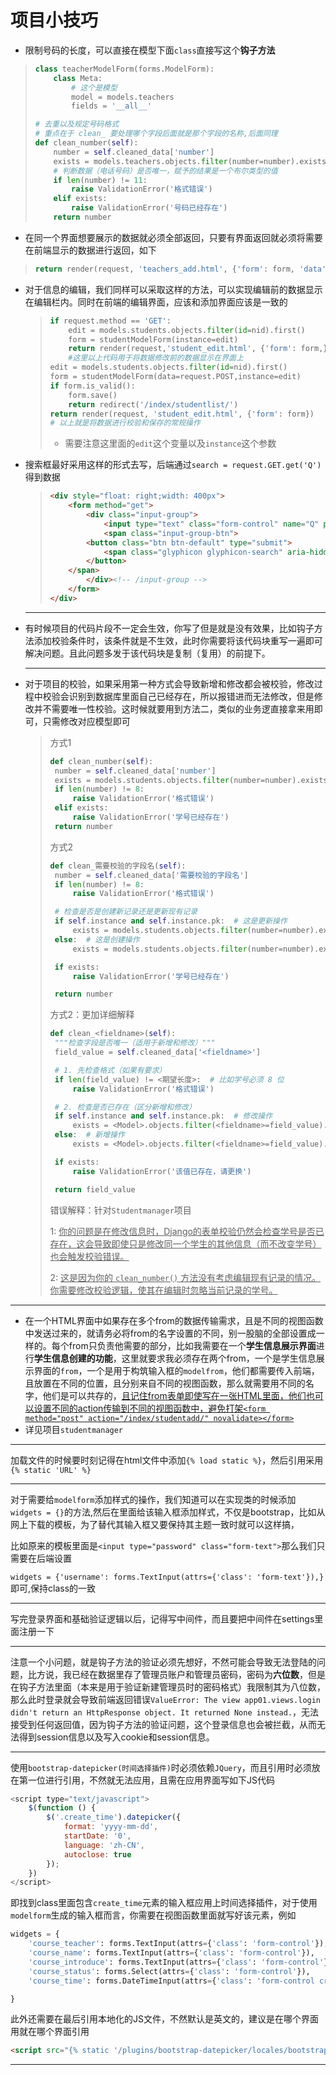 # 项目小技巧

* 限制号码的长度，可以直接在模型下面`class`直接写这个**钩子方法**

> ```python
> class teacherModelForm(forms.ModelForm):
>     class Meta:
>         # 这个是模型
>         model = models.teachers
>         fields = '__all__'
> ```
>
> ```python
> # 去重以及规定号码格式
> # 重点在于 clean_ 要处理哪个字段后面就是那个字段的名称,后面同理
> def clean_number(self):
>     number = self.cleaned_data['number']
>     exists = models.teachers.objects.filter(number=number).exists()  
>     # 判断数据（电话号码）是否唯一，赋予的结果是一个布尔类型的值
>     if len(number) != 11:
>         raise ValidationError('格式错误')
>     elif exists:
>         raise ValidationError('号码已经存在')
>     return number
> ```

* 在同一个界面想要展示的数据就必须全部返回，只要有界面返回就必须将需要在前端显示的数据进行返回，如下

> ```python
> return render(request, 'teachers_add.html', {'form': form, 'data': data})
> ```

* 对于信息的编辑，我们同样可以采取这样的方法，可以实现编辑前的数据显示在编辑栏内。同时在前端的编辑界面，应该和添加界面应该是一致的

  > ```python
  > if request.method == 'GET':
  >     edit = models.students.objects.filter(id=nid).first()
  >     form = studentModelForm(instance=edit)
  >     return render(request,'student_edit.html', {'form': form,})
  > 	#这里以上代码用于将数据修改前的数据显示在界面上
  > edit = models.students.objects.filter(id=nid).first()
  > form = studentModelForm(data=request.POST,instance=edit)
  > if form.is_valid():
  >     form.save()
  >     return redirect('/index/studentlist/')
  > return render(request, 'student_edit.html', {'form': form})
  > # 以上就是将数据进行校验和保存的常规操作
  > ```
  >
  > - 需要注意这里面的`edit`这个变量以及`instance`这个参数

* 搜索框最好采用这样的形式去写，后端通过`search = request.GET.get('Q')`得到数据

  > ```html
  > <div style="float: right;width: 400px">
  >     <form method="get">
  >         <div class="input-group">
  >             <input type="text" class="form-control" name="Q" placeholder="请输入需要搜索内容">
  >             <span class="input-group-btn">
  >         <button class="btn btn-default" type="submit">
  >             <span class="glyphicon glyphicon-search" aria-hidden="true"></span>
  >         </button>
  >     </span>
  >         </div><!-- /input-group -->
  >     </form>
  > </div>
  > ```
  
  ***
  
* 有时候项目的代码片段不一定会生效，你写了但是就是没有效果，比如钩子方法添加校验条件时，该条件就是不生效，此时你需要将该代码块重写一遍即可解决问题。且此问题多发于该代码块是复制（复用）的前提下。

  ***

* 对于项目的校验，如果采用第一种方式会导致新增和修改都会被校验，修改过程中校验会识别到数据库里面自己已经存在，所以报错进而无法修改，但是修改并不需要唯一性校验。这时候就要用到方法二，类似的业务逻直接拿来用即可，只需修改对应模型即可

  > 方式1
  >
  > ```python
  > def clean_number(self):
  >  number = self.cleaned_data['number']
  >  exists = models.students.objects.filter(number=number).exists()
  >  if len(number) != 8:
  >      raise ValidationError('格式错误')
  >  elif exists:
  >      raise ValidationError('学号已经存在')
  >  return number
  > ```
  >
  > 方式2
  >
  > ```python
  > def clean_需要校验的字段名(self):
  >  number = self.cleaned_data['需要校验的字段名']
  >  if len(number) != 8:
  >      raise ValidationError('格式错误')
  > 
  >  # 检查是否是创建新记录还是更新现有记录
  >  if self.instance and self.instance.pk:  # 这是更新操作
  >      exists = models.students.objects.filter(number=number).exclude(pk=self.instance.pk).exists()
  >  else:  # 这是创建操作
  >      exists = models.students.objects.filter(number=number).exists()
  > 
  >  if exists:
  >      raise ValidationError('学号已经存在')
  > 
  >  return number
  > ```
  >
  > 方式2：更加详细解释
  >
  > ```python
  > def clean_<fieldname>(self):
  >  """检查字段是否唯一（适用于新增和修改）"""
  >  field_value = self.cleaned_data['<fieldname>']
  > 
  >  # 1. 先检查格式（如果有要求）
  >  if len(field_value) != <期望长度>:  # 比如学号必须 8 位
  >      raise ValidationError('格式错误')
  > 
  >  # 2. 检查是否已存在（区分新增和修改）
  >  if self.instance and self.instance.pk:  # 修改操作
  >      exists = <Model>.objects.filter(<fieldname>=field_value).exclude(pk=self.instance.pk).exists()
  >  else:  # 新增操作
  >      exists = <Model>.objects.filter(<fieldname>=field_value).exists()
  > 
  >  if exists:
  >      raise ValidationError('该值已存在，请更换')
  > 
  >  return field_value
  > ```
  >
  > 错误解释：针对`Studentmanager`项目
  >
  > 1: <u>你的问题是在修改信息时，Django的表单校验仍然会检查学号是否已存在，这会导致即使只是修改同一个学生的其他信息（而不改变学号）也会触发校验错误。</u>
  >
  > 2: <u>这是因为你的 `clean_number()` 方法没有考虑编辑现有记录的情况。你需要修改校验逻辑，使其在编辑时忽略当前记录的学号。</u>
***

* 在一个HTML界面中如果存在多个from的数据传输需求，且是不同的视图函数中发送过来的，就请务必将from的名字设置的不同，别一股脑的全部设置成一样的。每个from只负责他需要的部分，比如我需要在一个**学生信息展示界面**进行**学生信息创建的功能**，这里就要求我必须存在两个from，一个是学生信息展示界面的`from`，一个是用于构筑输入框的`modelfrom`，他们都需要传入前端，且放置在不同的位置，且分别来自不同的视图函数，那么就需要用不同的名字，他们是可以共存的，<u>且记住from表单即使写在一张HTML里面，他们也可以设置不同的action传输到不同的视图函数中，避免打架`<form method="post" action="/index/studentadd/" novalidate></form>`</u>
* 详见项目`studentmanager`

***

加载文件的时候要时刻记得在html文件中添加`{% load static %}`，然后引用采用`{% static 'URL' %}`

***

对于需要给`modelform`添加样式的操作，我们知道可以在实现类的时候添加`widgets = {}`的方法,然后在里面给该输入框添加样式，不仅是bootstrap，比如从网上下载的模板，为了替代其输入框又要保持其主题一致时就可以这样搞，

比如原来的模板里面是`<input type="password" class="form-text">`那么我们只需要在后端设置

`widgets = {'username': forms.TextInput(attrs={'class': 'form-text'}),}`即可,保持class的一致

***

写完登录界面和基础验证逻辑以后，记得写中间件，而且要把中间件在settings里面注册一下

***

注意一个小问题，就是钩子方法的验证必须先想好，不然可能会导致无法登陆的问题，比方说，我已经在数据里存了管理员账户和管理员密码，密码为**六位数**，但是在钩子方法里面（本来是用于验证新建管理员时的密码格式）我限制其为八位数，那么此时登录就会导致前端返回错误`ValueError: The view app01.views.login didn't return an HttpResponse object. It returned None instead.`，无法接受到任何返回值，因为钩子方法的验证问题，这个登录信息也会被拦截，从而无法得到session信息以及写入cookie和session信息。

***

使用`bootstrap-datepicker(时间选择插件)`时必须依赖`JQuery`，而且引用时必须放在第一位进行引用，不然就无法应用，且需在应用界面写如下JS代码

```javascript
<script type="text/javascript">
    $(function () {
        $('.create_time').datepicker({
            format: 'yyyy-mm-dd',
            startDate: '0',
            language: 'zh-CN',
            autoclose: true
        });
    })
</script>
```

即找到class里面包含`create_time`元素的输入框应用上时间选择插件，对于使用`modelform`生成的输入框而言，你需要在视图函数里面就写好该元素，例如

```python
widgets = {
    'course_teacher': forms.TextInput(attrs={'class': 'form-control'}),
    'course_name': forms.TextInput(attrs={'class': 'form-control'}),
    'course_introduce': forms.TextInput(attrs={'class': 'form-control'}),
    'course_status': forms.Select(attrs={'class': 'form-control'}),
    'course_time': forms.DateTimeInput(attrs={'class': 'form-control create_time', }),

}
```

此外还需要在最后引用本地化的JS文件，不然默认是英文的，建议是在哪个界面用就在哪个界面引用

```html
<script src="{% static '/plugins/bootstrap-datepicker/locales/bootstrap-datepicker.zh-CN.min.js' %}"></script>
```



***



